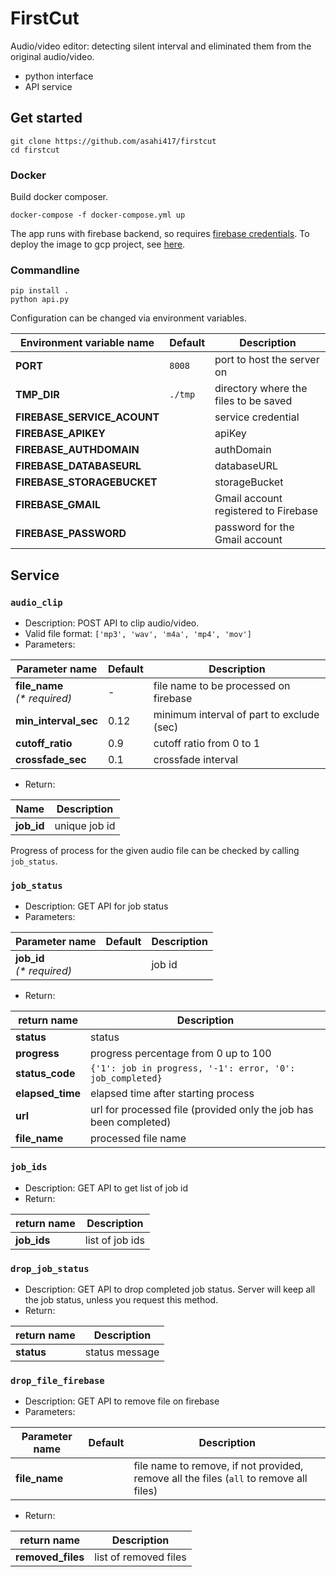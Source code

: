 # FirstCut
Audio/video editor: detecting silent interval and eliminated them from the original audio/video.
- python interface
- API service

## Get started
```shell script
git clone https://github.com/asahi417/firstcut
cd firstcut
```

### Docker
Build docker composer.

```shell script
docker-compose -f docker-compose.yml up
```

The app runs with firebase backend, so requires [firebase credentials](./assets/FIREBASE.md).
To deploy the image to gcp project, see [here](assets/DEPLOY_GCP.md).

### Commandline

```shell script
pip install .
python api.py
```
Configuration can be changed via environment variables. 

| Environment variable name  | Default | Description                                                                                         |
| -------------------------- | ------- | --------------------------------------------------------------------------------------------------- |
| **PORT**                   | `8008`  | port to host the server on                                                                          |
| **TMP_DIR**                | `./tmp` | directory where the files to be saved |
| **FIREBASE_SERVICE_ACOUNT**|         | service credential |
| **FIREBASE_APIKEY**        |         | apiKey |
| **FIREBASE_AUTHDOMAIN**    |         | authDomain |
| **FIREBASE_DATABASEURL**   |         | databaseURL |
| **FIREBASE_STORAGEBUCKET** |         | storageBucket |
| **FIREBASE_GMAIL**         |         | Gmail account registered to Firebase |
| **FIREBASE_PASSWORD**      |         | password for the Gmail account |

## Service
### `audio_clip`
- Description: POST API to clip audio/video.
- Valid file format: `['mp3', 'wav', 'm4a', 'mp4', 'mov']`
- Parameters:

| Parameter name                            | Default              | Description                           |
| ----------------------------------------- | -------------------- | ------------------------------------- |
| **file_name**<br />_(\* required)_        |  -                   | file name to be processed on firebase |
| **min_interval_sec**                      | 0.12                 | minimum interval of part to exclude (sec) |
| **cutoff_ratio**                          | 0.9                  | cutoff ratio from 0 to 1 |
| **crossfade_sec**                         | 0.1                  | crossfade interval |
 
- Return:

| Name       | Description                                     |
| ---------- | ----------------------------------------------- |
| **job_id** | unique job id  |

Progress of process for the given audio file can be checked by calling `job_status`. 

### `job_status`
- Description: GET API for job status
- Parameters:

| Parameter name                  | Default | Description                                                                         |
| ------------------------------- | ------- | ----------------------------------------------------------------------------------- |
| **job_id**<br />_(\* required)_ |         | job id |

- Return:

| return name         | Description                                     |
| ------------------- | ----------------------------------------------- |
| **status**          | status |
| **progress**        | progress percentage from 0 up to 100 |
| **status_code**     | `{'1': job in progress, '-1': error, '0': job_completed}` |
| **elapsed_time**    | elapsed time after starting process |
| **url**             | url for processed file (provided only the job has been completed) |
| **file_name**       | processed file name |


### `job_ids`
- Description: GET API to get list of job id
- Return:

| return name         | Description     |
| ------------------- | --------------- |
| **job_ids**         | list of job ids |


### `drop_job_status`
- Description: GET API to drop completed job status. Server will keep all the job status, unless you request this method. 
- Return:

| return name         | Description    |
| ------------------- | -------------- |
| **status**          | status message |

### `drop_file_firebase`
- Description: GET API to remove file on firebase 
- Parameters:

| Parameter name   | Default | Description                                                                         |
| ---------------- | ------- | ----------------------------------------------------------------------------------- |
| **file_name**    |         | file name to remove, if not provided, remove all the files (`all` to remove all files) |


- Return:

| return name         | Description           |
| ------------------- | --------------------- |
| **removed_files**   | list of removed files |
